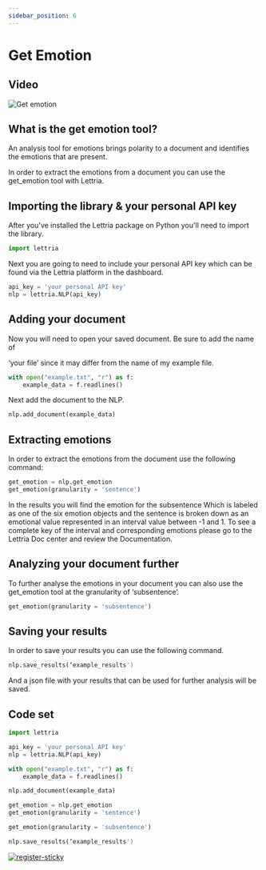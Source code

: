 ```yaml
---
sidebar_position: 6
---
```


# Get Emotion

## Video

![Get emotion](/img/get-emotion-CS.png)

## What is the get emotion tool?

An analysis tool for emotions brings polarity to a document and identifies the emotions that are present.

In order to extract the emotions from a document you can use the get_emotion tool with Lettria.

## Importing the library & your personal API key

After you've installed the Lettria package on Python you'll need to import the library.

```python
import lettria
```

Next you are going to need to include your personal API key which can be found via the Lettria platform in the dashboard.

```python
api_key = 'your personal API key'
nlp = lettria.NLP(api_key)
```

## Adding your document

Now you will need to open your saved document. Be sure to add the name of

‘your file’ since it may differ from the name of my example file.

```python
with open("example.txt", "r") as f:
	example_data = f.readlines()
```

Next add the document to the NLP.

```python
nlp.add_document(example_data)
```

## Extracting emotions

In order to extract the emotions from the document use the following command:

```python
get_emotion = nlp.get_emotion
get_emotion(granularity = 'sentence')
```

In the results you will find the emotion for the subsentence Which is labeled as one of the six emotion objects and the sentence is broken down as an emotional value represented in an interval value between -1 and 1. To see a complete key of the interval and corresponding emotions please go to the Lettria Doc center and review the Documentation.

## Analyzing your document further

To further analyse the emotions in your document you can also use the get_emotion tool at the granularity of ‘subsentence’.

```python
get_emotion(granularity = 'subsentence')
```

## Saving your results

In order to save your results you can use the following command.

```python
nlp.save_results(‘example_results')
```

And a json file with your results that can be used for further analysis will be saved.

## Code set

```python
import lettria

api_key = 'your personal API key'
nlp = lettria.NLP(api_key)

with open("example.txt", "r") as f:
	example_data = f.readlines()

nlp.add_document(example_data)

get_emotion = nlp.get_emotion
get_emotion(granularity = 'sentence')

get_emotion(granularity = 'subsentence')

nlp.save_results(‘example_results')
```

[![register-sticky](/img/register-sticky.png)](https://app.lettria.com/signup)